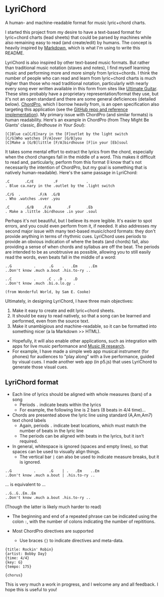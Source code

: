# LyriChord
A human- and machine-readable format for music lyric+chord charts.

I started this project from my desire to have a text-based format for lyric+chord charts (lead sheets) that could be parsed by machines while also remaining easy to read (and create/edit) by humans. The concept is heavily inspired by [Markdown](https://daringfireball.net/projects/markdown/), which is what I'm using to write this README.

LyriChord is also inspired by other text-based music formats. But rather than traditional music notation (staves and notes), I find myself learning music and performing more and more simply from lyrics+chords. I think the number of people who can read and learn from lyric+chord charts is much higher than those who read traditional notation, particularly with nearly every song ever written available in this form from sites like [Ultimate Guitar](https://www.ultimate-guitar.com). These sites probably have a proprietary representation/format they use, but it's not an open standard and there are some general deficiences (detailed below). [ChordPro](https://www.chordpro.org), which I borrow heavily from, is an open specification also targeting this application (see the [GitHub repo and reference implementation](https://github.com/ChordPro/chordpro)). My primary issue with ChordPro (and similar formats) is human readability. Here's an example in ChordPro (from They Might Be Giants' classic, *Birdhouse in Your Soul*):

```
[C]Blue ca[C/E]nary in the [F]outlet by the light switch
[C/G]Who watches [F/A]over [G/B]you
[C]Make a [G/B]little [F/A]birdhouse [F]in your [Eb]soul
```

It takes some mental effort to extract the lyrics from the chord, especially when the chord changes fall in the middle of a word. This makes it difficult to read and, particularly, perform from this format (I know that's not necessarily the intention of ChordPro, but my goal is something that is natively human-readable). Here's the same passage in LyriChord:

```
.C       .C/E         .F             .
. Blue ca.nary in the .outlet by the .light switch

.C/G  .        .F/A  .G/B
. Who .watches .over .you

.C       .G/B    .F/A       .F       .Eb
. Make a .little .birdhouse .in your .soul
```

Perhaps it's not beautiful, but I believe its more legible. It's easier to spot errors, and you could even perform from it, if needed. It also addresses my second major issue with many text-based music/chord formats: they don't provide anything in terms of rhythmic cues. LyriChord uses periods to provide an obvious indication of where the beats (and chords) fall, also providing a sense of when chords and syllabus are off the beat. The periods are intended to be as unobtrusive as possible, allowing you to still easily read the words, even beats fall in the middle of a word:

```
..G          .      .G    .   .Em     ..Em
..Don't know .much a.bout .his.to-ry ..

..C          .     .C . .D .   .D
..Don't know .much .bi.o.lo.gy .

(from Wonderful World, by Sam E. Cooke)
```

Ultimately, in designing LyriChord, I have three main objectives:
1. Make it easy to create and edit lyric+chord sheets.
2. It should be easy to read natively, so that a song can be learned and performed, even from the source text.
3. Make it unambigious and machine-readable, so it can be formatted into something nicer (a la Markdown >> HTML).
  - Hopefully, it will also enable other applications, such as integration with apps for live music performance and [Music IR research](https://www.ismir.net).
  - For example, I have made a simple web app musical instrument (for phones) for audiences to "play along" with a live performance, guided by visual cues. I made another web app (in p5.js) that uses LyriChord to generate those visual cues.

LyriChord format
---

- Each line of lyrics should be aligned with whole measures (bars) of a song
  - Periods `.` indicate beats within the lyrics
  - For example, the following line is 2 bars (8 beats in 4/4 time)...
- Chords are presented above the lyric line using standard (A,Am,Am7) text chord labels
  - Again, periods `.` indicate beat locations, which must match the number of beats in the lyric line
  - The periods can be aligned with beats in the lyrics, but it isn't required.
- In general, whitespace is ignored (spaces and empty lines), so that spaces can be used to visually align things.
  - The vertical bar `|` can also be used to indicate measure breaks, but it is ignored.

```
..G          .      .G    | .   .Em    ..Em
..Don't know .much a.bout | .his.to-ry ..
```

... is equivalent to ...
```
..G..G..Em..Em
..Don't know .much a.bout .his.to-ry ..
```
(Though the latter is likely much harder to read)

- The beginning and end of a repeated phrase can be indicated using the colon `:`, with the number of colons indicating the number of repititions. 

- Most ChordPro directives are supported
  - Use braces `{}` to indicate directives and meta-data.

```
{title: Rockin' Robin}
{artist: Bobby Day}
{time: 4/4}
{key: G}
{tempo: 175} 

{chorus}
```

This is very much a work in progress, and I welcome any and all feedback. I hope this is useful to you!
